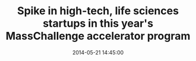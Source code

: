 ---
date:   2014-05-21 14:45:00
source:  "Boston Business Journal"
title: "Spike in high-tech, life sciences startups in this year's MassChallenge accelerator program"
categories: press
link: http://www.bizjournals.com/boston/blog/startups/2014/05/spike-in-high-tech-life-sciences-startups-in-this.html
---